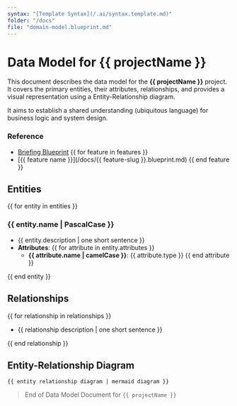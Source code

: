 ```yaml
---
syntax: "[Template Syntax](/.ai/syntax.template.md)"
folder: "/docs"
file: "domain-model.blueprint.md"
---
```


# Data Model for **{{ projectName }}**

This document describes the data model for the **{{ projectName }}** project. It covers the primary entities, their attributes, relationships, and provides a visual representation using a Entity-Relationship diagram.

It aims to establish a shared understanding (ubiquitous language) for business logic and system design.

### Reference

- [Briefing Blueprint](/docs/briefing.blueprint.md)
{{ for feature in features }}
-  [{{ feature name }}](/docs/{{ feature-slug }}.blueprint.md)
{{ end feature }}

## Entities

<!--
This is the most critical part of the data model.
- Think deeply about the entities and their relationships.
- Evaluate 2-3 options and choose the simplest one.
- After having the entities, think about the attributes.
- Then write the entities and relationships following the template below.
- Most of those entities will be persisted or loaded from a repository, but this is not a requirement. 
- The data model is a conceptual representation of the system's structure and behavior. 
- Include whatever you think is relevant for the project.
-->

{{ for entity in entities }}

### {{ entity.name | PascalCase }}

- {{ entity.description  | one short sentence }}
- **Attributes**:
  <!--
  If attribute is optional add ? suffix to the attribute name
  If attribute is unique add ! suffix to the attribute name
  -->
  {{ for attribute in entity.attributes }}
  - **{{ attribute.name | camelCase }}**: {{ attribute.type }}
  {{ end attribute }}

{{ end entity }}

## Relationships

<!--
Mention the entity that participates in the relationship
Express cardinality and participation using natural language
-->

{{ for relationship in relationships }}

- {{ relationship description  | one short sentence }}

{{ end relationship }}

## Entity-Relationship Diagram

<!--Example of a mermaid diagram:
erDiagram
    Customer ||--o{ Order : places
    Order ||--|{ LineItem : contains
    Customer }|..|{ DeliveryAddress : uses
-->

```mermaid
{{ entity relationship diagram | mermaid diagram }}
```

> End of Data Model Document for `{{ projectName }}`
